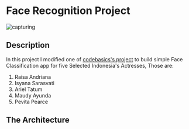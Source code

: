 # Face Recognition Project

![capturing](https://user-images.githubusercontent.com/65146994/146758720-82d28178-4827-4c1c-9aa8-ec5977360322.JPG)

## Description
In this project I modified one of [codebasics's project](https://github.com/codebasics/py/tree/master/DataScience/CelebrityFaceRecognition) to build simple Face Classification app for five Selected Indonesia's Actresses, Those are: 
1. Raisa Andriana
2. Isyana Sarasvati
3. Ariel Tatum
4. Maudy Ayunda
5. Pevita Pearce

## The Architecture


